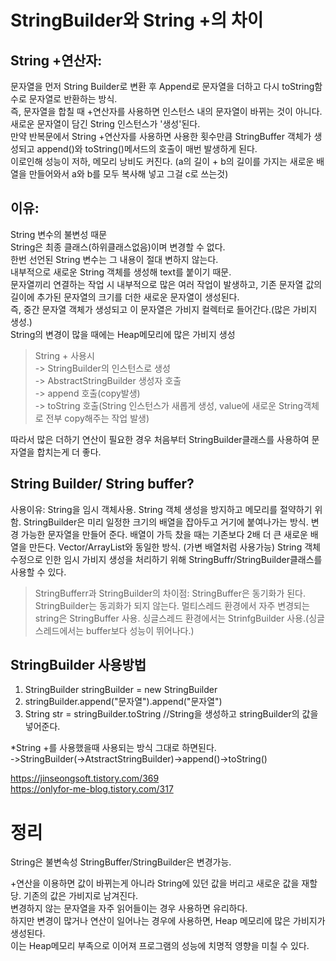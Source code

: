 # StringBuilder와 String +의 차이

## String +연산자:
문자열을 먼저 String Builder로 변환 후 Append로 문자열을 더하고 다시 toString함수로 문자열로 반환하는 방식.  
즉, 문자열을 합칠 때 +연산자를 사용하면 인스턴스 내의 문자열이 바뀌는 것이 아니다.
새로운 문자열이 담긴 String 인스턴스가 '생성'된다.  
만약 반복문에서 String +연산자를 사용하면
사용한 횟수만큼 StringBuffer 객체가 생성되고 append()와 toString()메서드의 호출이 매번 발생하게 된다.  
이로인해 성능이 저하, 메모리 낭비도 커진다.
(a의 길이 + b의 길이를 가지는 새로운 배열을 만들어와서 a와 b를 모두 복사해 넣고 그걸 c로 쓰는것)

## 이유:
String 변수의 불변성 때문  
String은 최종 클래스(하위클래스없음)이며 변경할 수 없다.  
한번 선언된 String 변수는 그 내용이 절대 변하지 않는다.  
내부적으로 새로운 String 객체를 생성해 text를 붙이기 때문.  
문자열끼리 연결하는 작업 시 내부적으로 많은 여러 작업이 발생하고,
기존 문자열 값의 길이에 추가된 문자열의 크기를 더한 새로운 문자열이 생성된다.  
즉, 중간 문자열 객체가 생성되고 이 문자열은 가비지 컬렉터로 들어간다.(많은 가비지 생성.)  
String의 변경이 많을 때에는 Heap메모리에 많은 가비지 생성

>String + 사용시  
-> StringBuilder의 인스턴스로 생성   
-> AbstractStringBuilder 생성자 호출   
-> append 호출(copy발생)   
-> toString 호출(String 인스턴스가 새롭게 생성, value에 새로운 String객체로 전부 copy해주는 작업 발생)

따라서 많은 더하기 연산이 필요한 경우 처음부터 StringBuilder클래스를 사용하여 문자열을 합치는게 더 좋다.

## String Builder/ String buffer?
사용이유: 
String을 임시 객체사용. String 객체 생성을 방지하고 메모리를 절약하기 위함.
StringBuilder은 미리 일정한 크기의 배열을 잡아두고 거기에 붙여나가는 방식. 변경 가능한 문자열을 만들어 준다.
배열이 가득 찼을 때는 기존보다 2배 더 큰 새로운 배열을 만든다. 
Vector/ArrayList와 동일한 방식. (가변 배열처럼 사용가능)
String 객체 수정으로 인한 임시 가비지 생성을 처리하기 위해 StringBuffr/StringBuilder클래스를 사용할 수 있다.

>StringBufferr과 StringBuilder의 차이점:
StringBuffer은 동기화가 된다.
StringBuilder는 동괴화가 되지 않는다.
멀티스레드 환경에서 자주 변경되는 string은 StringBuffer 사용.
싱글스레드 환경에서는 StrinfgBuilder 사용.(싱글스레드에서는 buffer보다 성능이 뛰어나다.)

## StringBuilder 사용방법
1. StringBuilder stringBuilder = new StringBuilder  
2. stringBuilder.append("문자열").append("문자열")
3. String str = stringBuilder.toString //String을 생성하고 stringBuilder의 값을 넣어준다.  

*String +를 사용했을때 사용되는 방식 그대로 하면된다.  
->StringBuilder(->AtstractStringBuilder)->append()->toString()

https://jinseongsoft.tistory.com/369  
https://onlyfor-me-blog.tistory.com/317

# 정리
String은 불변속성 
StringBuffer/StringBuilder은 변경가능.

+연산을 이용하면 값이 바뀌는게 아니라 String에 있던 값을 버리고 새로운 값을 재할당.
기존의 값은 가비지로 남겨진다.  
변경하지 않는 문자열을 자주 읽어들이는 경우 사용하면 유리하다.  
하지만 변경이 많거나 연산이 일어나는 경우에 사용하면, Heap 메모리에 많은 가비지가 생성된다.  
이는 Heap메모리 부족으로 이어져 프로그램의 성능에 치명적 영향을 미칠 수 있다.